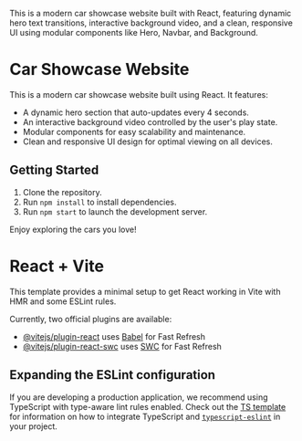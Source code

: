 This is a modern car showcase website built with React, featuring dynamic hero text transitions, interactive background video, and a clean, responsive UI using modular components like Hero, Navbar, and Background.

# Car Showcase Website

This is a modern car showcase website built using React. It features:

- A dynamic hero section that auto-updates every 4 seconds.
- An interactive background video controlled by the user's play state.
- Modular components for easy scalability and maintenance.
- Clean and responsive UI design for optimal viewing on all devices.

## Getting Started

1. Clone the repository.
2. Run `npm install` to install dependencies.
3. Run `npm start` to launch the development server.

Enjoy exploring the cars you love!


# React + Vite

This template provides a minimal setup to get React working in Vite with HMR and some ESLint rules.

Currently, two official plugins are available:

- [@vitejs/plugin-react](https://github.com/vitejs/vite-plugin-react/blob/main/packages/plugin-react) uses [Babel](https://babeljs.io/) for Fast Refresh
- [@vitejs/plugin-react-swc](https://github.com/vitejs/vite-plugin-react/blob/main/packages/plugin-react-swc) uses [SWC](https://swc.rs/) for Fast Refresh

## Expanding the ESLint configuration

If you are developing a production application, we recommend using TypeScript with type-aware lint rules enabled. Check out the [TS template](https://github.com/vitejs/vite/tree/main/packages/create-vite/template-react-ts) for information on how to integrate TypeScript and [`typescript-eslint`](https://typescript-eslint.io) in your project.


